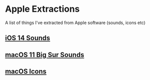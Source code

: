 # Apple Extractions
A list of things I've extracted from Apple software (sounds, icons etc)

## [iOS 14 Sounds](https://ios-sounds.itsnoahevans.co.uk)
## [macOS 11 Big Sur Sounds](https://bigsur-sounds.itsnoahevans.co.uk)
## [macOS Icons](https://mac-icons.itsnoahevans.co.uk)
